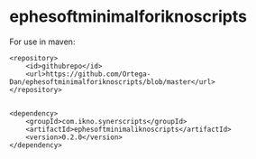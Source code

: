 # ephesoftminimalforiknoscripts

For use in maven:

	<repository>
		<id>githubrepo</id>
		<url>https://github.com/Ortega-Dan/ephesoftminimalforiknoscripts/blob/master</url>
	</repository>


	<dependency>
		<groupId>com.ikno.synerscripts</groupId>
		<artifactId>ephesoftminimaliknoscripts</artifactId>
		<version>0.2.0</version>
	</dependency>
